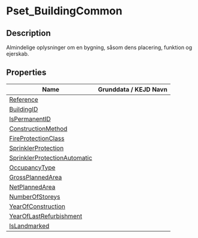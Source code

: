 # Pset_BuildingCommon

## Description

Almindelige oplysninger om en bygning, såsom dens placering, funktion og ejerskab.

## Properties

| Name                                                                                 | Grunddata / KEJD Navn |
| ------------------------------------------------------------------------------------ | --------------------- |
| [Reference](../../Properties/IFC/Reference.md)                                       |                       |
| [BuildingID](../../Properties/IFC/BuildingID.md)                                     |                       |
| [IsPermanentID](../../Properties/IFC/IsPermanentID.md)                               |                       |
| [ConstructionMethod](../../Properties/IFC/ConstructionMethod.md)                     |                       |
| [FireProtectionClass](../../Properties/IFC/FireProtectionClass.md)                   |                       |
| [SprinklerProtection](../../Properties/IFC/SprinklerProtection.md)                   |                       |
| [SprinklerProtectionAutomatic](../../Properties/IFC/SprinklerProtectionAutomatic.md) |                       |
| [OccupancyType](../../Properties/IFC/OccupancyType.md)                               |                       |
| [GrossPlannedArea](../../Properties/IFC/GrossPlannedArea.md)                         |                       |
| [NetPlannedArea](../../Properties/IFC/NetPlannedArea.md)                             |                       |
| [NumberOfStoreys](../../Properties/IFC/NumberOfStoreys.md)                           |                       |
| [YearOfConstruction](../../Properties/IFC/YearOfConstruction.md)                     |                       |
| [YearOfLastRefurbishment](../../Properties/IFC/YearOfLastRefurbishment.md)           |                       |
| [IsLandmarked](../../Properties/IFC/IsLandmarked.md)                                 |                       |
